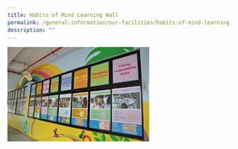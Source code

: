 ```yaml
---
title: Habits of Mind Learning Wall
permalink: /general-information/our-facilities/habits-of-mind-learning-wall
description: ""
---
```

![Habits of Mind Learning Wall](/images/Habits%20of%20Mind%20Learning%20Wall.jpg)